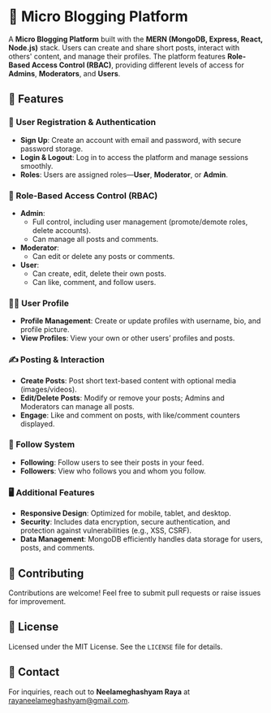 # 📝 Micro Blogging Platform

A **Micro Blogging Platform** built with the **MERN (MongoDB, Express, React, Node.js)** stack. Users can create and share short posts, interact with others' content, and manage their profiles. The platform features **Role-Based Access Control (RBAC)**, providing different levels of access for **Admins**, **Moderators**, and **Users**.

## 🌟 Features

### 👥 User Registration & Authentication
- **Sign Up**: Create an account with email and password, with secure password storage.
- **Login & Logout**: Log in to access the platform and manage sessions smoothly.
- **Roles**: Users are assigned roles—**User**, **Moderator**, or **Admin**.

### 🔐 Role-Based Access Control (RBAC)
- **Admin**: 
  - Full control, including user management (promote/demote roles, delete accounts).
  - Can manage all posts and comments.
- **Moderator**: 
  - Can edit or delete any posts or comments.
- **User**: 
  - Can create, edit, delete their own posts.
  - Can like, comment, and follow users.

### 🧑‍💼 User Profile
- **Profile Management**: Create or update profiles with username, bio, and profile picture.
- **View Profiles**: View your own or other users’ profiles and posts.

### ✍️ Posting & Interaction
- **Create Posts**: Post short text-based content with optional media (images/videos).
- **Edit/Delete Posts**: Modify or remove your posts; Admins and Moderators can manage all posts.
- **Engage**: Like and comment on posts, with like/comment counters displayed.

### 👥 Follow System
- **Following**: Follow users to see their posts in your feed.
- **Followers**: View who follows you and whom you follow.

### 🖥️ Additional Features
- **Responsive Design**: Optimized for mobile, tablet, and desktop.
- **Security**: Includes data encryption, secure authentication, and protection against vulnerabilities (e.g., XSS, CSRF).
- **Data Management**: MongoDB efficiently handles data storage for users, posts, and comments.

## 🤝 Contributing
Contributions are welcome! Feel free to submit pull requests or raise issues for improvement.

## 📄 License
Licensed under the MIT License. See the `LICENSE` file for details.

## 📧 Contact
For inquiries, reach out to **Neelameghashyam Raya** at [rayaneelameghashyam@gmail.com](mailto:rayaneelameghashyam@gmail.com).
